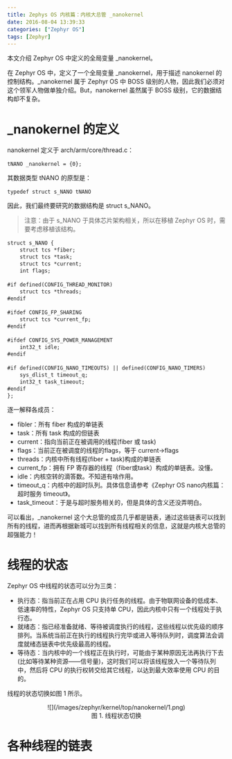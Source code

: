 ```yaml
---
title: Zephys OS 内核篇：内核大总管 _nanokernel
date: 2016-08-04 13:39:33
categories: ["Zephyr OS"]
tags: [Zephyr]
---
```

本文介绍 Zephyr OS 中定义的全局变量 _nanokernel。
<!--more-->
在 Zephyr OS 中，定义了一个全局变量 _nanokernel，用于描述 nanokernel 的控制结构。_nanokernel 属于 Zephyr OS 中 BOSS 级别的人物，因此我们必须对这个领军人物做单独介绍。But，nanokernel 虽然属于 BOSS 级别，它的数据结构却不复杂。

# _nanokernel 的定义
nanokernel 定义于 arch/arm/core/thread.c：
```
tNANO _nanokernel = {0};
```
其数据类型 tNANO 的原型是：
```
typedef struct s_NANO tNANO
```
因此，我们最终要研究的数据结构是 struct s_NANO。

> 注意：由于 s_NANO 于具体芯片架构相关，所以在移植 Zephyr OS 时，需要考虑移植该结构。

```
struct s_NANO {
	struct tcs *fiber; 		
    struct tcs *task; 		
	struct tcs *current; 	
	int flags;  			

#if defined(CONFIG_THREAD_MONITOR)
	struct tcs *threads; 	
#endif

#ifdef CONFIG_FP_SHARING
	struct tcs *current_fp;	
#endif

#ifdef CONFIG_SYS_POWER_MANAGEMENT
	int32_t idle;    	
#endif

#if defined(CONFIG_NANO_TIMEOUTS) || defined(CONFIG_NANO_TIMERS)
	sys_dlist_t timeout_q;
	int32_t task_timeout; 
#endif
};
```
逐一解释各成员：
- fibler：所有 fiber 构成的单链表
- task：所有 task 构成的但链表
- current：指向当前正在被调用的线程(fiber 或 task)
- flags：当前正在被调度的线程的flags，等于 current->flags
- threads：内核中所有线程(fiber + task)构成的单链表
- current_fp：拥有 FP 寄存器的线程（fiber或task）构成的单链表。没懂。
- idle：内核空转的滴答数。不知道有啥作用。
- timeout_q：内核中的超时队列。具体信息请参考《Zephyr OS nano内核篇：超时服务 timeout》。
- task_timeout：于是与超时服务相关的，但是具体的含义还没弄明白。

可以看出，_nanokernel 这个大总管的成员几乎都是链表，通过这些链表可以找到所有的线程，进而再根据新城可以找到所有线程相关的信息，这就是内核大总管的超强能力！

# 线程的状态
Zephyr OS 中线程的状态可以分为三类：
- 执行态：指当前正在占用 CPU 执行任务的线程。由于物联网设备的低成本、低速率的特性，Zephyr OS 只支持单 CPU，因此内核中只有一个线程处于执行态。
- 就绪态：指已经准备就绪、等待被调度执行的线程，这些线程以优先级的顺序排列。当系统当前正在执行的线程执行完毕或进入等待队列时，调度算法会调度就绪态链表中优先级最高的线程。
- 等待态：当内核中的一个线程正在执行时，可能由于某种原因无法再执行下去(比如等待某种资源——信号量)，这时我们可以将该线程放入一个等待队列中，然后将 CPU 的执行权转交给其它线程，以达到最大效率使用 CPU 的目的。

线程的状态切换如图 1 所示。

<center>![](/images/zephyr/kernel/top/nanokernel/1.png)</center>

<center>图 1. 线程状态切换</center>

# 各种线程的链表

